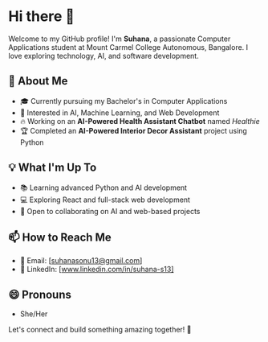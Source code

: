 # Hi there 👋

Welcome to my GitHub profile! I'm **Suhana**, a passionate Computer Applications student at Mount Carmel College Autonomous, Bangalore. I love exploring technology, AI, and software development. 

## 🌱 About Me
- 🎓 Currently pursuing my Bachelor's in Computer Applications
- 🤖 Interested in AI, Machine Learning, and Web Development
- 🔥 Working on an **AI-Powered Health Assistant Chatbot** named *Healthie*
- 🏆 Completed an **AI-Powered Interior Decor Assistant** project using Python

## 💡 What I'm Up To
- 📚 Learning advanced Python and AI development
- 💻 Exploring React and full-stack web development
- 🤝 Open to collaborating on AI and web-based projects

## 📫 How to Reach Me
- 📩 Email: [suhanasonu13@gmail.com]
- 💼 LinkedIn: [www.linkedin.com/in/suhana-s13]

## 😄 Pronouns
- She/Her

Let's connect and build something amazing together! 🚀

